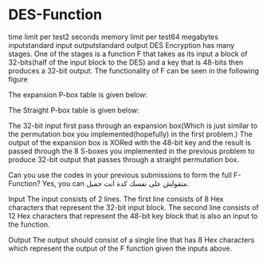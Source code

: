 # DES-Function

time limit per test2 seconds
memory limit per test64 megabytes
inputstandard input
outputstandard output
DES Encryption has many stages. One of the stages is a function F that takes as its input a block of 32-bits(half of the input block to the DES) and a key that is 48-bits then produces a 32-bit output. The functionality of F can be seen in the following figure


The expansion P-box table is given below:


The Straight P-box table is given below:


The 32-bit input first pass through an expansion box(Which is just similar to the permutation box you implemented(hopefully) in the first problem.) The output of the expansion box is XORed with the 48-bit key and the result is passed through the 8 S-boxes you implemented in the previous problem to produce 32-bit output that passes through a straight permutation box.

Can you use the codes in your previous submissions to form the full F-Function? Yes, you can متقولش على نفسك كدة انت جميل.

Input
The input consists of 2 lines. The first line consists of 8 Hex characters that represent the 32-bit input block. The second line consists of 12 Hex characters that represent the 48-bit key block that is also an input to the function.

Output
The output should consist of a single line that has 8 Hex characters which represent the output of the F function given the inputs above.

